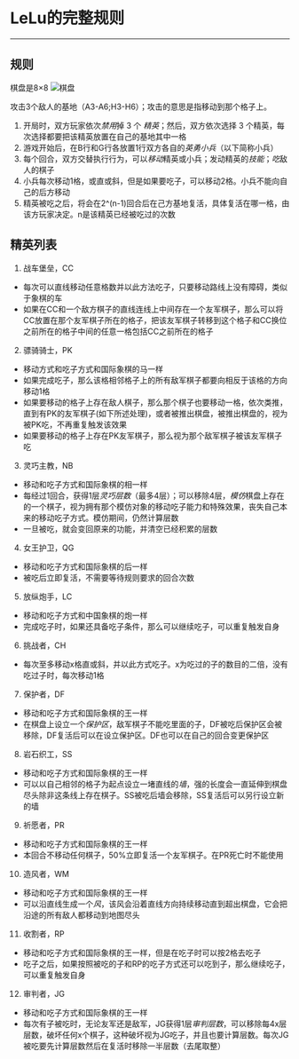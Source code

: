# LeLu的完整规则

---
## 规则

棋盘是8×8
![棋盘](https://img1.doubanio.com/view/photo/l/public/p2548887579.webp)

攻击3个敌人的基地（A3-A6;H3-H6）；攻击的意思是指移动到那个格子上。

1. 开局时，双方玩家依次*禁用*掉 3 个 *精英*；然后，双方依次选择 3 个精英，每次选择都要把该精英放置在自己的基地其中一格
2. 游戏开始后，在B行和G行各放置1行双方各自的*英勇小兵*（以下简称小兵）
3. 每个回合，双方交替执行行为，可以*移动*精英或小兵；发动精英的*技能*；*吃*敌人的棋子
4. 小兵每次移动1格，或直或斜，但是如果要吃子，可以移动2格。小兵不能向自己的后方移动
5. 精英被吃之后，将会在2^(n-1)回合后在己方基地复活，具体复活在哪一格，由该方玩家决定。n是该精英已经被吃过的次数

## 精英列表

1. 战车堡垒，CC
  - 每次可以直线移动任意格数并以此方法吃子，只要移动路线上没有障碍，类似于象棋的车
  - 如果在CC和一个敌方棋子的直线连线上中间存在一个友军棋子，那么可以将CC放置在那个友军棋子所在的格子，把该友军棋子转移到这个格子和CC换位之前所在的格子中间的任意一格包括CC之前所在的格子
2. 骠骑骑士，PK
  - 移动方式和吃子方式和国际象棋的马一样
  - 如果完成吃子，那么该格相邻格子上的所有敌军棋子都要向相反于该格的方向移动1格
  - 如果要移动的格子上存在敌人棋子，那么那个棋子也要移动一格，依次类推，直到有PK的友军棋子(如下所述处理)，或者被推出棋盘，被推出棋盘的，视为被PK吃，不再重复触发该效果
  - 如果要移动的格子上存在PK友军棋子，那么视为那个敌军棋子被该友军棋子吃
3. 灵巧主教，NB
  - 移动和吃子方式和国际象棋的相一样
  - 每经过1回合，获得1层*灵巧层数*（最多4层）；可以移除4层，*模仿*棋盘上存在的一个棋子，视为拥有那个模仿对象的移动吃子能力和特殊效果，丧失自己本来的移动吃子方式。模仿期间，仍然计算层数
  - 一旦被吃，就会变回原来的功能，并清空已经积累的层数
4. 女王护卫，QG
  - 移动和吃子方式和国际象棋的后一样
  - 被吃后立即复活，不需要等待规则要求的回合次数
5. 放纵炮手，LC
  - 移动和吃子方式和中国象棋的炮一样
  - 完成吃子时，如果还具备吃子条件，那么可以继续吃子，可以重复触发自身
6. 挑战者，CH
  - 每次至多移动x格直或斜，并以此方式吃子。x为吃过的子的数目的二倍，没有吃过子时，每次移动1格
7. 保护者，DF
  - 移动和吃子方式和国际象棋的王一样
  - 在棋盘上设立一个*保护区*，敌军棋子不能吃里面的子，DF被吃后保护区会被移除，DF复活后可以在设立保护区。DF也可以在自己的回合变更保护区
8. 岩石织工，SS
 - 移动和吃子方式和国际象棋的王一样
 - 可以以自己相邻的格子为起点设立一堵直线的*墙*，强的长度会一直延伸到棋盘尽头除非这条线上存在棋子。SS被吃后墙会移除，SS复活后可以另行设立新的墙
9. 祈愿者，PR
 - 移动和吃子方式和国际象棋的王一样
 - 本回合不移动任何棋子，50%立即复活一个友军棋子。在PR死亡时不能使用
10. 造风者，WM
 - 移动和吃子方式和国际象棋的王一样
 - 可以沿直线生成一个*风*，该风会沿着直线方向持续移动直到超出棋盘，它会把沿途的所有敌人都移动到地图尽头
11. 收割者，RP
 - 移动和吃子方式和国际象棋的王一样，但是在吃子时可以按2格去吃子
 - 吃子之后，如果按照被吃的子和RP的吃子方式还可以吃到子，那么继续吃子，可以重复触发自身
12. 审判者，JG
 - 移动和吃子方式和国际象棋的王一样
 - 每次有子被吃时，无论友军还是敌军，JG获得1层*审判层数*，可以移除每4x层层数，破坏任何x个棋子，这种破坏视为JG吃子，并且也要计算层数。每次JG被吃要先计算层数然后在复活时移除一半层数（去尾取整）
